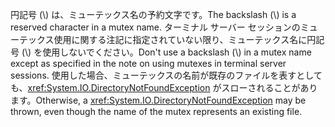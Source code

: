 <span data-ttu-id="66327-101">円記号 (\\) は、ミューテックス名の予約文字です。</span><span class="sxs-lookup"><span data-stu-id="66327-101">The backslash (\\) is a reserved character in a mutex name.</span></span> <span data-ttu-id="66327-102">ターミナル サーバー セッションのミューテックス使用に関する注記に指定されていない限り、ミューテックス名に円記号 (\\) を使用しないでください。</span><span class="sxs-lookup"><span data-stu-id="66327-102">Don't use a backslash (\\) in a mutex name except as specified in the note on using mutexes in terminal server sessions.</span></span> <span data-ttu-id="66327-103">使用した場合、ミューテックスの名前が既存のファイルを表すとしても、<xref:System.IO.DirectoryNotFoundException> がスローされることがあります。</span><span class="sxs-lookup"><span data-stu-id="66327-103">Otherwise, a <xref:System.IO.DirectoryNotFoundException> may be thrown, even though the name of the mutex represents an existing file.</span></span>
